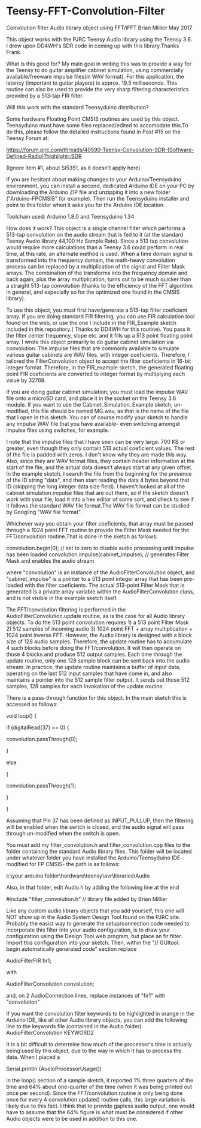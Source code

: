 # Teensy-FFT-Convolution-Filter
Convolution filter Audio library object using FFT/iFFT 
Brian Millier May 2017

This object works with the PJRC Teensy Audio library using the Teensy 3.6. I drew upon DD4WH's SDR code in coming up with this library.Thanks Frank.

 What is this good for?
	My main goal in writing this was to provide a way for the Teensy to do guitar amplifier cabinet simulation, using commercially available/freeware impulse files(in WAV format). For this application, the latency (important to guitar players) is approx. 19.5 milliseconds.
	This routine can also be used to provide the very sharp filtering characteristics provided by a 513-tap FIR filter.

Will this work with the standard Teensyduino distribution?

Some hardware Floating Point CMSIS routines are used by this object. Teensyduino must have some files replaced/edited
to accomodate this.To do this, please follow the detailed instructions found in Post #15 on the Teensy Forum at:

https://forum.pjrc.com/threads/40590-Teensy-Convolution-SDR-(Software-Defined-Radio)?highlight=SDR

(Ignore item #1, about Si5351, as it doesn't apply here)

If you are hesitant about making changes to your Arduino/Teensyduino environment, you can install a second, dedicated Arduino IDE on your PC by downloading the Arduino ZIP file and unzipping it into a new folder ("Arduino-FPCMSIS" for example). Then run the Teensyduino installer and point to this folder when it asks you for the Arduino IDE location.
 
Toolchain used:  Arduino 1.8.0 and Teensyduino 1.34
  
 
How does it work?
	This object is a single channel filter which performs a 513-tap convolution on the audio stream that is fed to it (at the standard Teensy Audio library 44,100 Hz Sample Rate). Since a 513 tap convolution would require more calculations than a Teensy 3.6 could perform in real time, at this rate, an alternate method is used. When a time domain signal is transformed into the frequency domain, the math-heavy convolution process can be replaced by a multiplication of the signal and Filter Mask arrays. The combination of the transforms into the frequency domain and back again, plus the array multiplication, turns out to be much quicker than a straight 513-tap convolution (thanks to the efficiency of the FFT algorithm in general, and especially so for the optimized one found in the CMSIS library). 

To use this object, you must first have/generate a 513-tap filter coeficient array. If you are doing standard FIR filtering, you can use FIR calculation tool found on the web, or use the one I include in the FIR_Example sketch included in this repository.( Thanks to DD4WH for this routine). You pass it the filter center frequency, slope etc. and it fills up a 513 point floating point array. 
	 I wrote this object primarily to do guitar cabinet simulation via convolution. The impulse files that are commonly available to simulate various guitar cabinets are WAV files, with integer coeficients. Therefore, I tailored the FilterConvolution object to accept the filter coeficients in 16-bit integer format. Therefore, in the FIR_example sketch, the generated floating point FIR coeficients are converted to integer format by multiplying each value by 32768.

If you are doing guitar cabinet simulation, you must load the impulse WAV file onto a microSD card, and place it in the socket on the Teensy 3.6 module. If you want to use the Cabinet_Simulation_Example sketch, un-modified, this file should be named MG.wav, as that is the name of the file that I open in this sketch. You can of course modify your sketch to handle any impulse WAV file that you have available- even switching amongst impulse files using switches, for example. 

I note that the impulse files that I have seen can be very large: 700 KB or greater, even though they only contain 513 actual coeficient values. The rest of the file is padded with zeros. I don't know why they are made this way. Also, since they are WAV format files, they contain header information at the start of the file, and the actual data doesn't always start at any given offset. In the example sketch, I search the file from the beginning for the presence of the ID string "data", and then start reading the data 4 bytes beyond that ID (skipping the long integer data size field). I haven't looked at all of the cabinet simulation impulse files that are out there, so if the sketch doesn't work with your file, load it into a hex editor of some sort, and check to see if it follows the standard WAV file format.The WAV file format can be studied by Googling "WAV file format".

Whichever way you obtain your filter coeficients, that array must be passed through a 1024 point FFT routine to provide the Filter Mask needed for the FFT/convolution routine.That is done in the sketch as follows:
  
convolution.begin(0);   // set to zero to disable audio processing until impulse has been loaded
convolution.impulse(cabinet_impulse);  // generates Filter Mask and enables the audio stream 

where "convolution" is an instance of the AudioFilterConvolution object, and "cabinet_impulse" is a pointer to a 513 point integer array that has been pre-loaded with the filter coeficients. The actual 513-point Filter Mask that is generated is a private array variable within the AudioFilterConvolution class, and is not visible in the example sketch itself.

The FFT/convolution filtering is performed in the AudioFilterConvolution.update routine, as is the case for all Audio library objects. To do the 513 point convolution requires 1) a 513 point Filter Mask 2) 512 samples of incoming audio 3) 1024 point FFT + array multiplication + 1024 point inverse FFT. However, the Audio library is designed with a block size of 128 audio samples. Therefore, the update routine has to accumulate 4 such blocks before doing the FFT/convolution. It will then operate on those 4 blocks and produce 512 output samples. Each time through the update routine, only one 128 sample block can be sent back into the audio stream. In practice, the update routine maintains a  buffer of input data, operating on the last 512 input samples that have come in, and also maintains a pointer into the 512 sample filter output. It sends out those 512 samples, 128 samples for each invokation of the update routine. 
  
There is a pass-through function for this object. In the main sketch this is accessed as follows:

void loop() {

if (digitalRead(37) == 0) {

convolution.passThrough(0);

}

else

{

convolution.passThrough(1);	

}

}


Assuming that Pin 37 has been defined as INPUT_PULLUP, then the filtering will be enabled when the switch is closed, and the audio signal will pass through un-modified when the switch is open.

You must add my filter_convolution.h and filter_convolution.cpp files to the folder containing the standard Audio library files. This folder will be located under whatever folder you have installed the Arduino/Teensyduino IDE- modified for FP CMSIS- the path is as follows:

c:\your arduino folder\hardware\teensy\avr\libraries\Audio

Also, in that folder, edit Audio.h by adding the following line at the end

#include "filter_convolution.h" // library file added by Brian Millier

Like any custom audio library objects that you add yourself, this one will NOT show up in the Audio System Design Tool found on the PJRC site. Probably the easist way to generate the setup/connection code needed to incorporate this filter into your audio configuration, is to draw your configuration using the Design Tool web program, but place an fir filter. Import this configuration into your sketch. Then, within the "// GUItool: begin automatically generated code" section replace 

AudioFilterFIR           fir1;           

 with 

AudioFilterConvolution       convolution;        

and, on 2 AudioConnection lines, replace instances of "fir1" with "convolution" 

If you want the convolution filter keywords to be highlighted in orange in the Arduino IDE, like all other Audio library objects, you can add the following line to the keywords file (contained in the Audio folder).
AudioFilterConvolution	KEYWORD2

It is a bit difficult to determine how much of the processor's time is actually being used by this object, due to the way in which it has to process the data. When I placed a 

Serial.println (AudioProcessorUsage()) 

in the loop() section of a sample sketch, it reported 1%  three quarters of the time and 64% about one-quarter of the time (when it was being printed out once per second).
	Since the FFT/convolution routine is only being done once for every 4 convolution.update() routine calls, this large variation is likely due to this fact. I think that to provide gapless audio output, one would have to assume that the 64% figure is what must be considered if other Audio objects were to be used in addition to this one.

